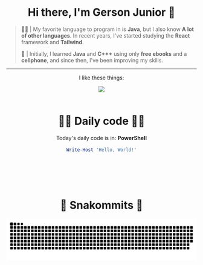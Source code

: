 <div align="center">
  <h1> Hi there, I'm Gerson Junior 👋 </h1>
</div>

> 🧑‍💻 | My favorite language to program in is **Java**, but I also know **A lot of other languages**. In recent years, I've started studying the **React** framework and **Tailwind**.
> 
> 📱 | Initially, I learned **Java** and **C+++** using only **free ebooks** and a **cellphone**, and since then, I've been improving my skills.

***

<div align="center">
  <p>I like these things:</p>
  <a href="https://skillicons.dev">
    <img src="https://skillicons.dev/icons?i=java,react,js,html,androidstudio,nodejs,django,kotlin,tailwind,mongodb,mysql,sqlite,supabase,firebase,figma," />
  </a>
</div>

<br>

<div align="center">
  <h1>👨‍💻 Daily code 👨‍💻</h1>
  <p>Today's daily code is in: <b>PowerShell</b></p>
  
  <div align="center">

```ps1
Write-Host 'Hello, World!'
```

  </div>
</div>

<br>

<br>



<br>

<br>

<div align="center">
  <h1>🐍 Snakommits 🐍</h1>
    <picture>
      <source media="(prefers-color-scheme: dark)" srcset="https://raw.githubusercontent.com/Lobooooooo14/Lobooooooo14/snake-output/github-contribution-grid-snake-dark.svg">
      <source media="(prefers-color-scheme: light)" srcset="https://raw.githubusercontent.com/Lobooooooo14/Lobooooooo14/snake-output/github-contribution-grid-snake.svg">
      <img alt="github contribution grid snake animation" src="https://raw.githubusercontent.com/Lobooooooo14/Lobooooooo14/snake-output/github-contribution-grid-snake.svg">
    </picture>
</div>
